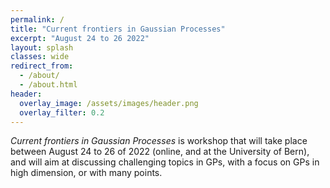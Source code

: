 ```yaml
---
permalink: /
title: "Current frontiers in Gaussian Processes"
excerpt: "August 24 to 26 2022"
layout: splash
classes: wide
redirect_from: 
  - /about/
  - /about.html
header:
  overlay_image: /assets/images/header.png
  overlay_filter: 0.2
---
```


*Current frontiers in Gaussian Processes* is workshop that will take place between August 24 to 26 of 2022 (online, and at the University of Bern), and will aim at discussing challenging topics in GPs, with a focus on GPs in high dimension, or with many points.